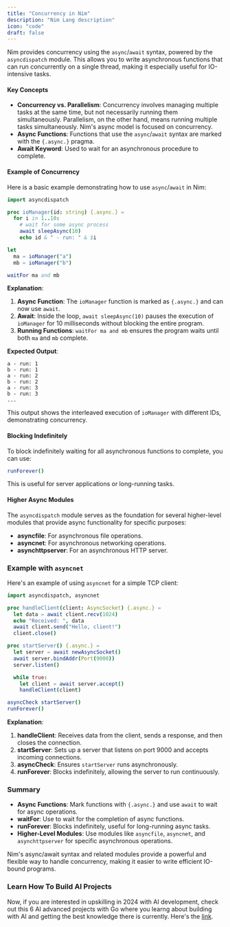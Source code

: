 ```yaml
---
title: "Concurrency in Nim"
description: "Nim Lang description"
icon: "code"
draft: false
---
```


Nim provides concurrency using the `async`/`await` syntax, powered by the `asyncdispatch` module. This allows you to write asynchronous functions that can run concurrently on a single thread, making it especially useful for IO-intensive tasks.

#### Key Concepts
- **Concurrency vs. Parallelism**: Concurrency involves managing multiple tasks at the same time, but not necessarily running them simultaneously. Parallelism, on the other hand, means running multiple tasks simultaneously. Nim's async model is focused on concurrency.
- **Async Functions**: Functions that use the `async`/`await` syntax are marked with the `{.async.}` pragma.
- **Await Keyword**: Used to wait for an asynchronous procedure to complete.

#### Example of Concurrency

Here is a basic example demonstrating how to use `async`/`await` in Nim:

```nim
import asyncdispatch

proc ioManager(id: string) {.async.} =
  for i in 1..10:
    # wait for some async process
    await sleepAsync(10)
    echo id & " - run: " & $i

let
  ma = ioManager("a")
  mb = ioManager("b")

waitFor ma and mb
```

**Explanation**:
1. **Async Function**: The `ioManager` function is marked as `{.async.}` and can now use `await`.
2. **Await**: Inside the loop, `await sleepAsync(10)` pauses the execution of `ioManager` for 10 milliseconds without blocking the entire program.
3. **Running Functions**: `waitFor ma and mb` ensures the program waits until both `ma` and `mb` complete.

**Expected Output**:
```
a - run: 1
b - run: 1
a - run: 2
b - run: 2
a - run: 3
b - run: 3
...
```

This output shows the interleaved execution of `ioManager` with different IDs, demonstrating concurrency.

#### Blocking Indefinitely

To block indefinitely waiting for all asynchronous functions to complete, you can use:

```nim
runForever()
```

This is useful for server applications or long-running tasks.

#### Higher Async Modules

The `asyncdispatch` module serves as the foundation for several higher-level modules that provide async functionality for specific purposes:

- **asyncfile**: For asynchronous file operations.
- **asyncnet**: For asynchronous networking operations.
- **asynchttpserver**: For an asynchronous HTTP server.

### Example with `asyncnet`

Here's an example of using `asyncnet` for a simple TCP client:

```nim
import asyncdispatch, asyncnet

proc handleClient(client: AsyncSocket) {.async.} =
  let data = await client.recv(1024)
  echo "Received: ", data
  await client.send("Hello, client!")
  client.close()

proc startServer() {.async.} =
  let server = await newAsyncSocket()
  await server.bindAddr(Port(9000))
  server.listen()

  while true:
    let client = await server.accept()
    handleClient(client)

asyncCheck startServer()
runForever()
```

**Explanation**:
1. **handleClient**: Receives data from the client, sends a response, and then closes the connection.
2. **startServer**: Sets up a server that listens on port 9000 and accepts incoming connections.
3. **asyncCheck**: Ensures `startServer` runs asynchronously.
4. **runForever**: Blocks indefinitely, allowing the server to run continuously.

### Summary

- **Async Functions**: Mark functions with `{.async.}` and use `await` to wait for async operations.
- **waitFor**: Use to wait for the completion of async functions.
- **runForever**: Blocks indefinitely, useful for long-running async tasks.
- **Higher-Level Modules**: Use modules like `asyncfile`, `asyncnet`, and `asynchttpserver` for specific asynchronous operations.

Nim's async/await syntax and related modules provide a powerful and flexible way to handle concurrency, making it easier to write efficient IO-bound programs.

### Learn How To Build AI Projects

Now, if you are interested in upskilling in 2024 with AI development, check out this 6 AI advanced projects with Go where you learng about building with AI and getting the best knowledge there is currently. Here's the [link](https://akhilsharmatech.gumroad.com/l/zgxqq).
